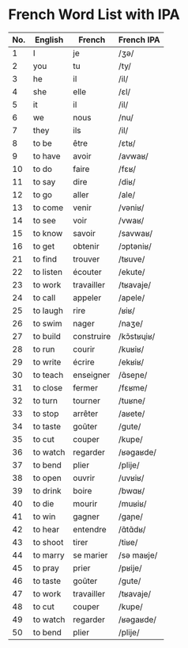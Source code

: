 # French Word List with IPA

| No. | English | French | French IPA |
|-----|---------|--------|-------------|
| 1   | I       | je     | /ʒə/        |
| 2   | you     | tu     | /ty/        |
| 3   | he      | il     | /il/        |
| 4   | she     | elle   | /ɛl/       |
| 5   | it      | il     | /il/        |
| 6   | we      | nous   | /nu/       |
| 7   | they    | ils    | /il/        |
| 8   | to be   | être   | /ɛtʁ/       |
| 9   | to have | avoir  | /avwaʁ/     |
| 10  | to do   | faire  | /fɛʁ/       |
| 11  | to say  | dire    | /diʁ/      |
| 12  | to go   | aller   | /ale/      |
| 13  | to come | venir   | /vəniʁ/    |
| 14  | to see  | voir    | /vwaʁ/     |
| 15  | to know | savoir  | /savwaʁ/   |
| 16  | to get  | obtenir | /ɔptəniʁ/  |
| 21  | to find | trouver | /tʁuve/ |
| 22  | to listen | écouter | /ekute/ |
| 23  | to work | travailler | /tʁavaje/ |
| 24  | to call | appeler | /apele/ |
| 25  | to laugh | rire | /ʁiʁ/ |
| 26  | to swim | nager | /naʒe/ |
| 27  | to build | construire | /kɔ̃stʁɥiʁ/ |
| 28  | to run | courir | /kuʁiʁ/ |
| 29  | to write | écrire | /ekʁiʁ/ |
| 30  | to teach | enseigner | /ɑ̃seɲe/ |
| 31  | to close | fermer     | /fɛʁme/          |
| 32  | to turn  | tourner    | /tuʁne/          |
| 33  | to stop  | arrêter    | /aʁete/          |
| 34  | to taste | goûter     | /ɡute/           |
| 35  | to cut   | couper     | /kupe/           |
| 36  | to watch | regarder   | /ʁəɡaʁde/        |
| 37  | to bend  | plier      | /plije/          |
| 38  | to open  | ouvrir     | /uvʁiʁ/          |
| 39  | to drink | boire      | /bwɑʁ/           |
| 40  | to die   | mourir     | /muʁiʁ/          |
| 41  | to win   | gagner     | /ɡaɲe/           |
| 42  | to hear  | entendre   | /ɑ̃tɑ̃dʁ/         |
| 43  | to shoot | tirer      | /tiʁe/           |
| 44  | to marry | se marier  | /sə maʁje/       |
| 45  | to pray  | prier      | /pʁije/          |
| 46  | to taste | goûter     | /ɡute/           |
| 47  | to work  | travailler | /tʁavaje/        |
| 48  | to cut   | couper     | /kupe/           |
| 49  | to watch | regarder   | /ʁəɡaʁde/        |
| 50  | to bend  | plier      | /plije/          |
